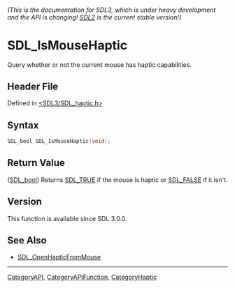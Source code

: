 ###### (This is the documentation for SDL3, which is under heavy development and the API is changing! [SDL2](https://wiki.libsdl.org/SDL2/) is the current stable version!)
# SDL_IsMouseHaptic

Query whether or not the current mouse has haptic capabilities.

## Header File

Defined in [<SDL3/SDL_haptic.h>](https://github.com/libsdl-org/SDL/blob/main/include/SDL3/SDL_haptic.h)

## Syntax

```c
SDL_bool SDL_IsMouseHaptic(void);
```

## Return Value

([SDL_bool](SDL_bool)) Returns [SDL_TRUE](SDL_TRUE) if the mouse is haptic
or [SDL_FALSE](SDL_FALSE) if it isn't.

## Version

This function is available since SDL 3.0.0.

## See Also

- [SDL_OpenHapticFromMouse](SDL_OpenHapticFromMouse)

----
[CategoryAPI](CategoryAPI), [CategoryAPIFunction](CategoryAPIFunction), [CategoryHaptic](CategoryHaptic)

